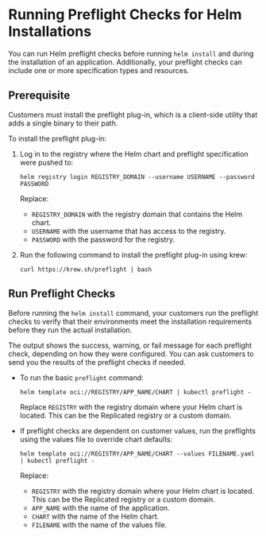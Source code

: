 # Running Preflight Checks for Helm Installations

You can run Helm preflight checks before running `helm install` and during the installation of an application. Additionally, your preflight checks can include one or more specification types and resources.

## Prerequisite

Customers must install the preflight plug-in, which is a client-side utility that adds a single binary to their path.

To install the preflight plug-in:

1. Log in to the registry where the Helm chart and preflight specification were pushed to:

    ```
    helm registry login REGISTRY_DOMAIN --username USERNAME --password PASSWORD
    ```

    Replace:

    - `REGISTRY_DOMAIN` with the registry domain that contains the Helm chart.
    - `USERNAME` with the username that has access to the registry.
    - `PASSWORD` with the password for the registry.

1. Run the following command to install the preflight plug-in using krew:
    ```
    curl https://krew.sh/preflight | bash
    ```

## Run Preflight Checks

Before running the `helm install` command, your customers run the preflight checks to verify that their environments meet the installation requirements before they run the actual installation. 

The output shows the success, warning, or fail message for each preflight check, depending on how they were configured. You can ask customers to send you the results of the preflight checks if needed.

- To run the basic `preflight` command:

    ```
    helm template oci://REGISTRY/APP_NAME/CHART | kubectl preflight -
    ```
    Replace `REGISTRY` with the registry domain where your Helm chart is located. This can be the Replicated registry or a custom domain.

- If preflight checks are dependent on customer values, run the preflights using the values file to override chart defaults:

    ```
    helm template oci://REGISTRY/APP_NAME/CHART --values FILENAME.yaml | kubectl preflight -
    ```

    Replace:

    - `REGISTRY` with the registry domain where your Helm chart is located. This can be the Replicated registry or a custom domain.
    - `APP_NAME` with the name of the application.
    - `CHART` with the name of the Helm chart.
    - `FILENAME` with the name of the values file.
